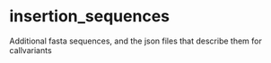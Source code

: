 # insertion_sequences
Additional fasta sequences, and the json files that describe them for callvariants
